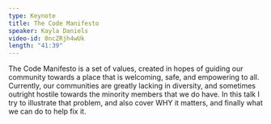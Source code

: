 ```yaml
---
type: Keynote
title: The Code Manifesto
speaker: Kayla Daniels
video-id: 0ncZRjh4wUk
length: "41:39"
---
```

The Code Manifesto is a set of values, created in hopes of guiding our community towards a place that is welcoming, safe, and empowering to all. Currently, our communities are greatly lacking in diversity, and sometimes outright hostile towards the minority members that we do have. In this talk I try to illustrate that problem, and also cover WHY it matters, and finally what we can do to help fix it.